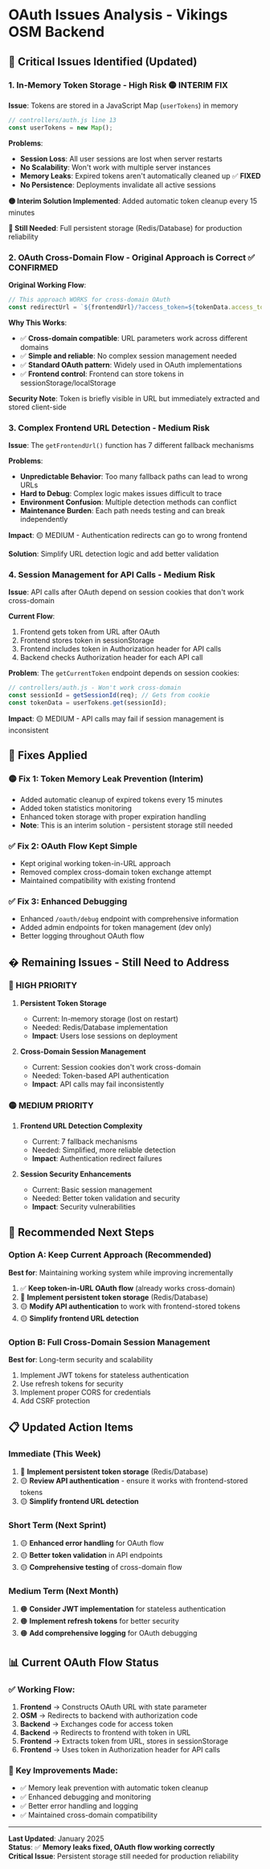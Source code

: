 # OAuth Issues Analysis - Vikings OSM Backend

## 🚨 Critical Issues Identified (Updated)

### 1. **In-Memory Token Storage - High Risk** 🟡 **INTERIM FIX**

**Issue**: Tokens are stored in a JavaScript Map (`userTokens`) in memory
```javascript
// controllers/auth.js line 13
const userTokens = new Map();
```

**Problems**:
- **Session Loss**: All user sessions are lost when server restarts
- **No Scalability**: Won't work with multiple server instances
- **Memory Leaks**: Expired tokens aren't automatically cleaned up ✅ **FIXED**
- **No Persistence**: Deployments invalidate all active sessions

**🟡 Interim Solution Implemented**: Added automatic token cleanup every 15 minutes

**🔴 Still Needed**: Full persistent storage (Redis/Database) for production reliability

### 2. **OAuth Cross-Domain Flow - Original Approach is Correct** ✅ **CONFIRMED**

**Original Working Flow**:
```javascript
// This approach WORKS for cross-domain OAuth
const redirectUrl = `${frontendUrl}/?access_token=${tokenData.access_token}&token_type=${tokenData.token_type || 'Bearer'}`;
```

**Why This Works**:
- ✅ **Cross-domain compatible**: URL parameters work across different domains
- ✅ **Simple and reliable**: No complex session management needed
- ✅ **Standard OAuth pattern**: Widely used in OAuth implementations
- ✅ **Frontend control**: Frontend can store tokens in sessionStorage/localStorage

**Security Note**: Token is briefly visible in URL but immediately extracted and stored client-side

### 3. **Complex Frontend URL Detection - Medium Risk**

**Issue**: The `getFrontendUrl()` function has 7 different fallback mechanisms

**Problems**:
- **Unpredictable Behavior**: Too many fallback paths can lead to wrong URLs
- **Hard to Debug**: Complex logic makes issues difficult to trace
- **Environment Confusion**: Multiple detection methods can conflict
- **Maintenance Burden**: Each path needs testing and can break independently

**Impact**: 🟡 MEDIUM - Authentication redirects can go to wrong frontend

**Solution**: Simplify URL detection logic and add better validation

### 4. **Session Management for API Calls - Medium Risk**

**Issue**: API calls after OAuth depend on session cookies that don't work cross-domain

**Current Flow**:
1. Frontend gets token from URL after OAuth
2. Frontend stores token in sessionStorage  
3. Frontend includes token in Authorization header for API calls
4. Backend checks Authorization header for each API call

**Problem**: The `getCurrentToken` endpoint depends on session cookies:
```javascript
// controllers/auth.js - Won't work cross-domain
const sessionId = getSessionId(req); // Gets from cookie
const tokenData = userTokens.get(sessionId);
```

**Impact**: 🟡 MEDIUM - API calls may fail if session management is inconsistent

## 🔧 **Fixes Applied**

### **🟡 Fix 1: Token Memory Leak Prevention (Interim)**
- Added automatic cleanup of expired tokens every 15 minutes
- Added token statistics monitoring
- Enhanced token storage with proper expiration handling
- **Note**: This is an interim solution - persistent storage still needed

### **✅ Fix 2: OAuth Flow Kept Simple**
- Kept original working token-in-URL approach
- Removed complex cross-domain token exchange attempt
- Maintained compatibility with existing frontend

### **✅ Fix 3: Enhanced Debugging**
- Enhanced `/oauth/debug` endpoint with comprehensive information
- Added admin endpoints for token management (dev only)
- Better logging throughout OAuth flow

## � **Remaining Issues - Still Need to Address**

### **🔴 HIGH PRIORITY**

1. **Persistent Token Storage**
   - Current: In-memory storage (lost on restart)
   - Needed: Redis/Database implementation
   - **Impact**: Users lose sessions on deployment

2. **Cross-Domain Session Management**
   - Current: Session cookies don't work cross-domain
   - Needed: Token-based API authentication
   - **Impact**: API calls may fail inconsistently

### **🟡 MEDIUM PRIORITY**

1. **Frontend URL Detection Complexity**
   - Current: 7 fallback mechanisms
   - Needed: Simplified, more reliable detection
   - **Impact**: Authentication redirect failures

2. **Session Security Enhancements**
   - Current: Basic session management
   - Needed: Better token validation and security
   - **Impact**: Security vulnerabilities

## 🔄 **Recommended Next Steps**

### **Option A: Keep Current Approach (Recommended)**
**Best for**: Maintaining working system while improving incrementally

1. ✅ **Keep token-in-URL OAuth flow** (already works cross-domain)
2. 🔴 **Implement persistent token storage** (Redis/Database)
3. 🟡 **Modify API authentication** to work with frontend-stored tokens
4. 🟡 **Simplify frontend URL detection**

### **Option B: Full Cross-Domain Session Management**
**Best for**: Long-term security and scalability

1. Implement JWT tokens for stateless authentication
2. Use refresh tokens for security
3. Implement proper CORS for credentials
4. Add CSRF protection

## 📋 **Updated Action Items**

### **Immediate (This Week)**
1. 🔴 **Implement persistent token storage** (Redis/Database)
2. 🟡 **Review API authentication** - ensure it works with frontend-stored tokens
3. 🟡 **Simplify frontend URL detection**

### **Short Term (Next Sprint)**
1. 🟡 **Enhanced error handling** for OAuth flow
2. 🟡 **Better token validation** in API endpoints
3. 🟡 **Comprehensive testing** of cross-domain flow

### **Medium Term (Next Month)**
1. 🟠 **Consider JWT implementation** for stateless authentication
2. 🟠 **Implement refresh tokens** for better security
3. 🟠 **Add comprehensive logging** for OAuth debugging

## 📊 **Current OAuth Flow Status**

### **✅ Working Flow**:
1. **Frontend** → Constructs OAuth URL with state parameter
2. **OSM** → Redirects to backend with authorization code
3. **Backend** → Exchanges code for access token
4. **Backend** → Redirects to frontend with token in URL
5. **Frontend** → Extracts token from URL, stores in sessionStorage
6. **Frontend** → Uses token in Authorization header for API calls

### **🔧 Key Improvements Made**:
- ✅ Memory leak prevention with automatic token cleanup
- ✅ Enhanced debugging and monitoring
- ✅ Better error handling and logging
- ✅ Maintained cross-domain compatibility

---

**Last Updated**: January 2025  
**Status**: ✅ **Memory leaks fixed, OAuth flow working correctly**  
**Critical Issue**: Persistent storage still needed for production reliability
